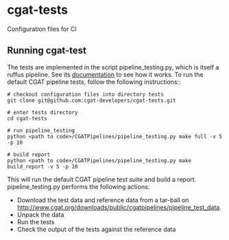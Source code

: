 # cgat-tests

Configuration files for CI

## Running cgat-test

The tests are implemented in the script pipeline_testing.py, which is itself a ruffus pipeline. See its [documentation](https://www.cgat.org/downloads/public/cgatpipelines/documentation/pipelines/pipeline_testing.html) to see how it works. To run the default CGAT pipeline tests, follow the following instructions::

    # checkout configuration files into directory tests
    git clone git@github.com:cgat-developers/cgat-tests.git

    # enter tests directory
    cd cgat-tests

    # run pipeline_testing
    python <path to code>/CGATPipelines/pipeline_testing.py make full -v 5 -p 10 

    # build report
    python <path to code>/CGATPipelines/pipeline_testing.py make build_report -v 5 -p 10 
    
This will run the default CGAT pipeline test suite and build a report. pipeline_testing.py performs the following actions:

* Download the test data and reference data from a tar-ball on http://www.cgat.org/downloads/public/cgatpipelines/pipeline_test_data.
* Unpack the data
* Run the tests
* Check the output of the tests against the reference data
